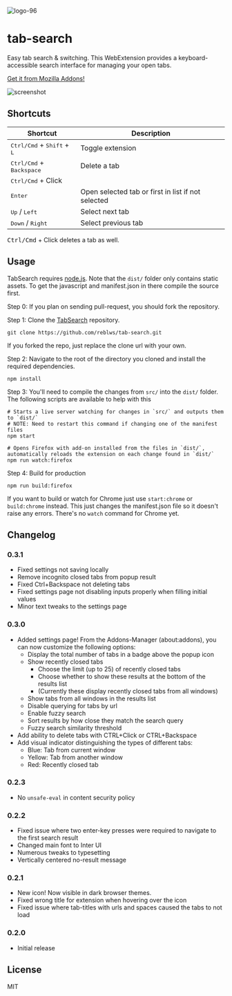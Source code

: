 ![logo-96](https://user-images.githubusercontent.com/9971847/31857881-e872b1e2-b6b6-11e7-9886-494e8a338a25.png)

# tab-search

Easy tab search & switching. This WebExtension provides a keyboard-accessible search interface for managing your open tabs.

[Get it from Mozilla Addons!](https://addons.mozilla.org/en-US/firefox/addon/tab_search/)

![screenshot](https://user-images.githubusercontent.com/9971847/29625159-f34baa02-87f8-11e7-965d-a76d8262c643.png)

## Shortcuts

| Shortcut | Description |
| --- | --- |
| <kbd>Ctrl/Cmd</kbd> + <kbd>Shift</kbd> + <kbd>L</kbd> | Toggle extension |
| <kbd>Ctrl/Cmd</kbd> + <kbd>Backspace</kbd> | Delete a tab |
| <kbd>Ctrl/Cmd</kbd> + Click |
| <kbd>Enter</kbd> | Open selected tab or first in list if not selected |
| <kbd>Up</kbd> / <kbd>Left</kbd> | Select next tab |
| <kbd>Down</kbd> / <kbd>Right</kbd> | Select previous tab |

<kbd>Ctrl/Cmd</kbd> + Click deletes a tab as well.

## Usage

TabSearch requires [node.js](https://nodejs.org/). Note that the `dist/` folder only contains static assets. To get the javascript and manifest.json in there compile the source first.

Step 0: If you plan on sending pull-request, you should fork the repository.

Step 1: Clone the [TabSearch](https://github.com/reblws/tab-search) repository.
```
git clone https://github.com/reblws/tab-search.git
```
If you forked the repo, just replace the clone url with your own.

Step 2: Navigate to the root of the directory you cloned and install the required dependencies.

```
npm install
```

Step 3: You'll need to compile the changes from `src/` into the `dist/` folder. The following scripts are available to help with this

```
# Starts a live server watching for changes in `src/` and outputs them to `dist/`
# NOTE: Need to restart this command if changing one of the manifest files
npm start

# Opens Firefox with add-on installed from the files in `dist/`, automatically reloads the extension on each change found in `dist/`
npm run watch:firefox
```

Step 4: Build for production
```
npm run build:firefox
```

If you want to build or watch for Chrome just use `start:chrome` or `build:chrome` instead. This just changes the manifest.json file so it doesn't raise any errors. There's no `watch` command  for Chrome yet.


## Changelog

### 0.3.1
- Fixed settings not saving locally
- Remove incognito closed tabs from popup result
- Fixed Ctrl+Backspace not deleting tabs
- Fixed settings page not disabling inputs properly when filling initial values
- Minor text tweaks to the settings page

### 0.3.0
- Added settings page! From the Addons-Manager (about:addons), you can now customize the following options:
  + Display the total number of tabs in a badge above the popup icon
  + Show recently closed tabs
    - Choose the limit (up to 25) of recently closed tabs
    - Choose whether to show these results at the bottom of the results list
    - (Currently these display recently closed tabs from all windows)
  + Show tabs from all windows in the results list
  + Disable querying for tabs by url
  + Enable fuzzy search
  + Sort results by how close they match the search query
  + Fuzzy search similarity threshold
- Add ability to delete tabs with CTRL+Click or CTRL+Backspace
- Add visual indicator distinguishing the types of different tabs:
  + Blue: Tab from current window
  + Yellow: Tab from another window
  + Red: Recently closed tab

### 0.2.3
- No `unsafe-eval` in content security policy

### 0.2.2
- Fixed issue where two enter-key presses were required to navigate to the first search result
- Changed main font to Inter UI
- Numerous tweaks to typesetting
- Vertically centered no-result message

### 0.2.1

- New icon! Now visible in dark browser themes.
- Fixed wrong title for extension when hovering over the icon
- Fixed issue where tab-titles with urls and spaces caused the tabs to not load

### 0.2.0

- Initial release

## License
MIT
